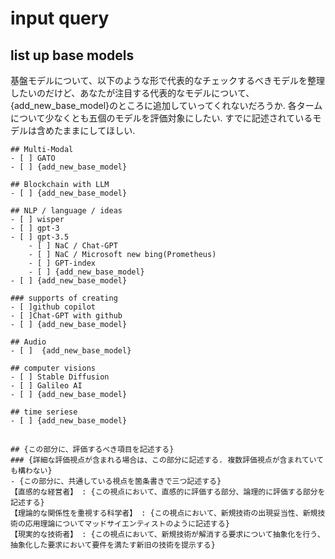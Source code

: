 # input query
## list up base models
基盤モデルについて、以下のような形で代表的なチェックするべきモデルを整理したいのだけど、あなたが注目する代表的なモデルについて、{add_new_base_model}のところに追加していってくれないだろうか. 各タームについて少なくとも五個のモデルを評価対象にしたい. すでに記述されているモデルは含めたままにしてほしい.

```text 
## Multi-Modal
- [ ] GATO
- [ ] {add_new_base_model}

## Blockchain with LLM
- [ ] {add_new_base_model}  

## NLP / language / ideas
- [ ] wisper
- [ ] gpt-3
- [ ] gpt-3.5
    - [ ] NaC / Chat-GPT
    - [ ] NaC / Microsoft new bing(Prometheus) 
    - [ ] GPT-index
    - [ ] {add_new_base_model}
- [ ] {add_new_base_model}

### supports of creating
- [ ]github copilot
- [ ]Chat-GPT with github
- [ ] {add_new_base_model}

## Audio 
- [ ]  {add_new_base_model}

## computer visions
- [ ] Stable Diffusion
- [ ] Galileo AI 
- [ ] {add_new_base_model}

## time seriese 
- [ ] {add_new_base_model}
```

## 
```text
## {この部分に、評価するべき項目を記述する}
### {詳細な評価視点が含まれる場合は、この部分に記述する. 複数評価視点が含まれていても構わない}
- {この部分に、共通している視点を箇条書きで三つ記述する}
【直感的な経営者】 : {この視点において、直感的に評価する部分、論理的に評価する部分を記述する}
【理論的な関係性を重視する科学者】 : {この視点において、新規技術の出現妥当性、新規技術の応用理論についてマッドサイエンティストのように記述する}
【現実的な技術者】 : {この視点において、新規技術が解消する要求について抽象化を行う、抽象化した要求において要件を満たす新旧の技術を提示する}
```